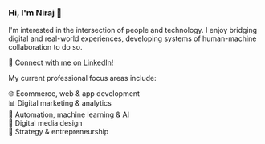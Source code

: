 ### Hi, I'm Niraj 👋

I'm interested in the intersection of people and technology. I enjoy bridging digital and real-world experiences, developing systems of human-machine collaboration to do so. 

🔗 [Connect with me on LinkedIn!](https://www.linkedin.com/in/its-niraj-singh/)

My current professional focus areas include:

🌐 Ecommerce, web & app development  
📊 Digital marketing & analytics  
🤖 Automation, machine learning & AI  
🎨 Digital media design  
🚀 Strategy & entrepreneurship

